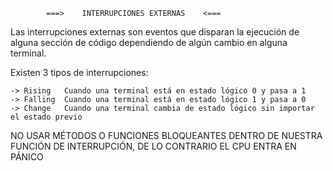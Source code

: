             ===>    INTERRUPCIONES EXTERNAS    <===

Las interrupciones externas son eventos que disparan la ejecución de alguna sección de código dependiendo de algún cambio en alguna terminal.

Existen 3 tipos de  interrupciones:

    -> Rising   Cuando una terminal está en estado lógico 0 y pasa a 1
    -> Falling  Cuando una terminal está en estado lógico 1 y pasa a 0
    -> Change   Cuando una terminal cambia de estado lógico sin importar el estado previo

NO USAR MÉTODOS O FUNCIONES BLOQUEANTES DENTRO DE NUESTRA FUNCIÓN DE INTERRUPCIÓN, DE LO CONTRARIO EL CPU ENTRA EN PÁNICO